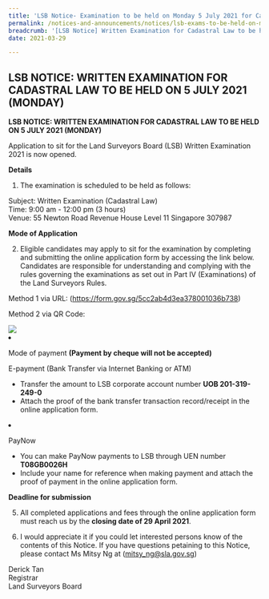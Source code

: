 ```yaml
---
title: 'LSB Notice- Examination to be held on Monday 5 July 2021 for Cadastral Law'
permalink: /notices-and-announcements/notices/lsb-exams-to-be-held-on-monday-5-july-2021-cadastral-law/
breadcrumb: '[LSB Notice] Written Examination for Cadastral Law to be held on 5 July 2021 (Monday)'
date: 2021-03-29

---
```



## LSB NOTICE: WRITTEN EXAMINATION FOR CADASTRAL LAW TO BE HELD ON 5 JULY 2021 (MONDAY)

**LSB NOTICE: WRITTEN EXAMINATION FOR CADASTRAL LAW TO BE HELD ON 5 JULY 2021 (MONDAY)**

Application to sit for the Land Surveyors Board (LSB) Written Examination 2021 is now opened. 

**Details**

1. The examination is scheduled to be held as follows:<br>

Subject: Written Examination (Cadastral Law)<br>
Time: 9:00 am - 12:00 pm (3 hours)<br>
Venue: 55 Newton Road
Revenue House Level 11
Singapore 307987

**Mode of Application**

2. Eligible candidates may apply to sit for the examination by completing and submitting the online application form by accessing the link below. Candidates are responsible for understanding and complying with the rules governing the examinations as set out in Part IV (Examinations) of the Land Surveyors Rules.

Method 1 via URL: (<https://form.gov.sg/5cc2ab4d3ea378001036b738>)

Method 2 via QR Code: 
<div class="image">
    <img src="/images/



3. Mode of payment **(Payment by cheque will not be accepted)**

    E-payment (Bank Transfer via Internet Banking or ATM)<br>
    - Transfer the amount to LSB corporate account number **UOB 201-319-249-0**
    - Attach the proof of the bank transfer transaction record/receipt in the online application form.

4. PayNow 
    - You can make PayNow payments to LSB through UEN number **T08GB0026H**
    - Include your name for reference when making payment and attach the proof of payment in the online application form.

**Deadline for submission**

5. All completed applications and fees through the online application form must reach us by the **closing date of 29 April 2021**.

6. I would appreciate it if you could let interested persons know of the contents of this Notice. If you have questions petaining to this Notice, please contact Ms Mitsy Ng at (<mitsy_ng@sla.gov.sg>)






 Derick Tan<br>Registrar<br>Land Surveyors Board  
